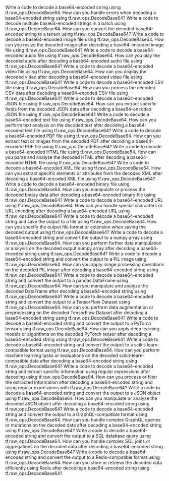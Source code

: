 Write a code to decode a base64-encoded string using tf.raw_ops.DecodeBase64.
How can you handle errors when decoding a base64-encoded string using tf.raw_ops.DecodeBase64?
Write a code to decode multiple base64-encoded strings in a batch using tf.raw_ops.DecodeBase64.
How can you convert the decoded base64-encoded string to a tensor using tf.raw_ops.DecodeBase64?
Write a code to decode a base64-encoded image file using tf.raw_ops.DecodeBase64.
How can you resize the decoded image after decoding a base64-encoded image file using tf.raw_ops.DecodeBase64?
Write a code to decode a base64-encoded audio file using tf.raw_ops.DecodeBase64.
How can you play the decoded audio after decoding a base64-encoded audio file using tf.raw_ops.DecodeBase64?
Write a code to decode a base64-encoded video file using tf.raw_ops.DecodeBase64.
How can you display the decoded video after decoding a base64-encoded video file using tf.raw_ops.DecodeBase64?
Write a code to decode a base64-encoded CSV file using tf.raw_ops.DecodeBase64.
How can you process the decoded CSV data after decoding a base64-encoded CSV file using tf.raw_ops.DecodeBase64?
Write a code to decode a base64-encoded JSON file using tf.raw_ops.DecodeBase64.
How can you extract specific fields from the decoded JSON data after decoding a base64-encoded JSON file using tf.raw_ops.DecodeBase64?
Write a code to decode a base64-encoded text file using tf.raw_ops.DecodeBase64.
How can you perform text analysis on the decoded text after decoding a base64-encoded text file using tf.raw_ops.DecodeBase64?
Write a code to decode a base64-encoded PDF file using tf.raw_ops.DecodeBase64.
How can you extract text or images from the decoded PDF after decoding a base64-encoded PDF file using tf.raw_ops.DecodeBase64?
Write a code to decode a base64-encoded HTML file using tf.raw_ops.DecodeBase64.
How can you parse and analyze the decoded HTML after decoding a base64-encoded HTML file using tf.raw_ops.DecodeBase64?
Write a code to decode a base64-encoded XML file using tf.raw_ops.DecodeBase64.
How can you extract specific elements or attributes from the decoded XML after decoding a base64-encoded XML file using tf.raw_ops.DecodeBase64?
Write a code to decode a base64-encoded binary file using tf.raw_ops.DecodeBase64.
How can you manipulate or process the decoded binary data after decoding a base64-encoded binary file using tf.raw_ops.DecodeBase64?
Write a code to decode a base64-encoded URL using tf.raw_ops.DecodeBase64.
How can you handle special characters or URL encoding after decoding a base64-encoded URL using tf.raw_ops.DecodeBase64?
Write a code to decode a base64-encoded string and save the output to a file using tf.raw_ops.DecodeBase64.
How can you specify the output file format or extension when saving the decoded output using tf.raw_ops.DecodeBase64?
Write a code to decode a base64-encoded string and convert the output to a numpy array using tf.raw_ops.DecodeBase64.
How can you perform further data manipulation or analysis on the decoded output numpy array after decoding a base64-encoded string using tf.raw_ops.DecodeBase64?
Write a code to decode a base64-encoded string and convert the output to a PIL image using tf.raw_ops.DecodeBase64.
How can you apply image processing operations on the decoded PIL image after decoding a base64-encoded string using tf.raw_ops.DecodeBase64?
Write a code to decode a base64-encoded string and convert the output to a pandas DataFrame using tf.raw_ops.DecodeBase64.
How can you manipulate and analyze the decoded DataFrame after decoding a base64-encoded string using tf.raw_ops.DecodeBase64?
Write a code to decode a base64-encoded string and convert the output to a TensorFlow Dataset using tf.raw_ops.DecodeBase64.
How can you perform data augmentation or preprocessing on the decoded TensorFlow Dataset after decoding a base64-encoded string using tf.raw_ops.DecodeBase64?
Write a code to decode a base64-encoded string and convert the output to a PyTorch tensor using tf.raw_ops.DecodeBase64.
How can you apply deep learning models or algorithms on the decoded PyTorch tensor after decoding a base64-encoded string using tf.raw_ops.DecodeBase64?
Write a code to decode a base64-encoded string and convert the output to a scikit-learn-compatible format using tf.raw_ops.DecodeBase64.
How can you perform machine learning tasks or evaluations on the decoded scikit-learn-compatible data after decoding a base64-encoded string using tf.raw_ops.DecodeBase64?
Write a code to decode a base64-encoded string and extract specific information using regular expressions after decoding using tf.raw_ops.DecodeBase64.
How can you process or filter the extracted information after decoding a base64-encoded string and using regular expressions with tf.raw_ops.DecodeBase64?
Write a code to decode a base64-encoded string and convert the output to a JSON object using tf.raw_ops.DecodeBase64.
How can you manipulate or analyze the decoded JSON object after decoding a base64-encoded string using tf.raw_ops.DecodeBase64?
Write a code to decode a base64-encoded string and convert the output to a GraphQL-compatible format using tf.raw_ops.DecodeBase64.
How can you handle complex GraphQL queries or mutations on the decoded data after decoding a base64-encoded string using tf.raw_ops.DecodeBase64?
Write a code to decode a base64-encoded string and convert the output to a SQL database query using tf.raw_ops.DecodeBase64.
How can you handle complex SQL joins or aggregations on the decoded data after decoding a base64-encoded string using tf.raw_ops.DecodeBase64?
Write a code to decode a base64-encoded string and convert the output to a Redis-compatible format using tf.raw_ops.DecodeBase64.
How can you store or retrieve the decoded data efficiently using Redis after decoding a base64-encoded string using tf.raw_ops.DecodeBase64?
